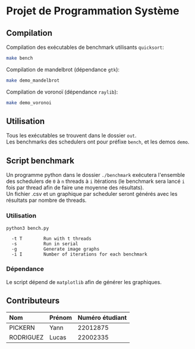 # Projet de Programmation Système

## Compilation

Compilation des exécutables de benchmark utilisants `quicksort`:

```bash
make bench
```

Compilation de mandelbrot (dépendance `gtk`):

```bash
make demo_mandelbrot
```

Compilation de voronoï (dépendance `raylib`):
```bash
make demo_voronoi
```

## Utilisation

Tous les exécutables se trouvent dans le dossier `out`.  
Les benchmarks des schedulers ont pour préfixe `bench`, et les demos `demo`.

## Script benchmark

Un programme python dans le dossier `./benchmark` exécutera l'ensemble des schedulers de `0` à `n` threads à `i` itérations (le benchmark sera lancé `i` fois par thread afin de faire une moyenne des résultats).  
Un fichier .csv et un graphique par scheduler seront générés avec les résultats par nombre de threads.  

### Utilisation

`python3 bench.py`
```
  -t T        Run with t threads
  -s          Run in serial
  -g          Generate image graphs
  -i I        Number of iterations for each benchmark
```

### Dépendance

Le script dépend de `matplotlib` afin de générer les graphiques.

## Contributeurs


| Nom       | Prénom | Numéro étudiant |
|:----------|:-------|:----------------|
| PICKERN   | Yann   | 22012875        |
| RODRIGUEZ | Lucas  | 22002335        |

